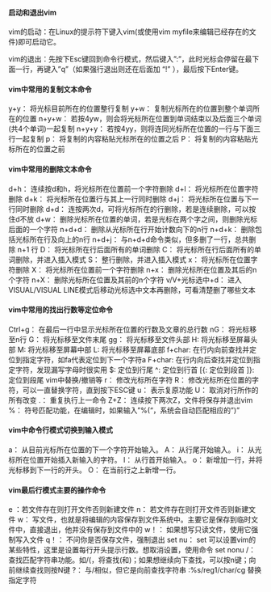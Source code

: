 #### 启动和退出vim

vim的启动：在Linux的提示符下键入vim(或使用vim myfile来编辑已经存在的文件)即可启动它。

vim的退出：先按下Esc键回到命令行模式，然后键入”:”，此时光标会停留在最下面一行，再键入”q”（如果强行退出则还在后面加 “!” ），最后按下Enter键。

#### vim中常用的复制文本命令

y+y： 将光标目前所在的位置整行复制
y+w： 复制光标所在的位置到整个单词所在的位置
n+y+w： 若按4yw，则会将光标所在位置到单词结束以及后面三个单词(共4个单词)一起复制
n+y+y： 若按4yy，则将连同光标所在位置的一行与下面三行一起复制
p： 将复制的内容粘贴光标所在的位置之后
P： 将复制的内容粘贴光标所在的位置之前

#### vim中常用的删除文本命令

d+h： 连续按d和h，将光标所在位置前一个字符删除
d+l： 将光标所在位置字符删除
d+k： 将光标所在位置行与其上一行同时删除
d+j： 将光标所在位置与下一行同时删除
d+d： 连按两次d，可将光标所在的行删除，若是连续删除，可以按住d不放
d+w： 删除光标所在位置的单词，若是光标在两个字之间，则删除光标后面的一个字符
n+d+d： 删除从光标所在行开始计数向下的n行
n+d+k： 删除包括光标所在行及向上的n行
n+d+j： 与n+d+d命令类似，但多删了一行，总共删除 n+1 行
D： 将光标所在行后面所有的单词删除
C： 将光标所在行后面所有的单词删除，并进入插入模式
S： 整行删除，并进入插入模式
x： 将光标所在位置字符删除
X： 将光标所在位置前一个字符删除
n+x： 删除光标所在位置及其后的n个字符
n+X： 删除光标所在位置及其前的n个字符
v/V+光标选中+d： 进入VISUAL/VISUAL LINE模式后移动光标选中文本再删除，可看清楚删了哪些文本

#### vim中常用的找出行数等定位命令

Ctrl+g： 在最后一行中显示光标所在位置的行数及文章的总行数
nG： 将光标移至n行
G： 将光标移至文件末尾
gg： 将光标移至文件头部
H: 将光标移至屏幕头部
M: 将光标移至屏幕中部
L: 将光标移至屏幕底部
f+char: 在行内向前查找并定位到指定字符，如fa代表定位到下一个字符a
F+char: 在行内向后查找并定位到指定字符，发现漏写字母时很实用
$: 定位到行尾
^: 定位到行首
[{: 定位到段首
]}: 定位到段尾
vim中替换/撤销等
r： 修改光标所在字符
R： 修改光标所在位置的字符，可以一直替换字符，直到按下ESC键
u： 表示复原功能
U： 取消对行所作的所有改变
.： 重复执行上一命令
Z+Z： 连续按下两次Z，文件将保存并退出vim
%： 符号匹配功能，在编辑时，如果输入”%(“，系统会自动匹配相应的”)”

#### vim中命令行模式切换到输入模式

a： 从目前光标所在位置的下一个字符开始输入。
A： 从行尾开始输入。
i： 从光标所在位置开始插入新输入的字符。
I： 从行首开始输入。
o： 新增加一行，并将光标移到下一行的开头。
O： 在当前行之上新增一行。

#### vim最后行模式主要的操作命令

e ：若文件存在则打开文件否则新建文件
n： 若文件存在则打开文件否则新建文件
w： 写文件，也就是将编辑的内容保存到文件系统中。主要它是保存到临时文件中，直接退出，他并没有保存到文件中的
w！： 如果想写只读文件，使用它强制写入文件
q！： 不问你是否保存文件，强制退出
set nu： set 可以设置vim的某些特性，这里是设置每行开头提示行数。想取消设置，使用命令 set nonu
/： 查找匹配字符串功能。如/(，将查找(和)；如果想继续向下查找，可以按n键；向前继续查找则按N键
?： 与/相似，但它是向前查找字符串
:%s/reg1/char/cg 替换指定字符
